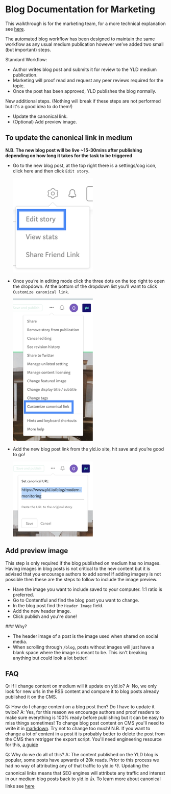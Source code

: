 # Blog Documentation for Marketing

This walkthrough is for the marketing team, for a more technical explanation see [here](./blog).

The automated blog workflow has been designed to maintain the same workflow as any usual medium publication however we’ve added two small (but important) steps.

Standard Workflow:

- Author writes blog post and submits it for review to the YLD medium publication.
- Marketing will proof read and request any peer reviews required for the topic.
- Once the post has been approved, YLD publishes the blog normally.

New additional steps. (Nothing will break if these steps are not performed but it's a good idea to do them!)

- Update the canonical link.
- (Optional) Add preview image.

## To update the canonical link in medium

**N.B. The new blog post will be live ~15-30mins after publishing depending on how long it takes for the task to be triggered**

- Go to the new blog post, at the top right there is a settings/cog icon, click here and then click `Edit story`.

  ![edit post](./assets/edit.png)

- Once you’re in editing mode click the three dots on the top right to open the dropdown. At the bottom of the dropdown list you’ll want to click `Customize canonical link`.

  ![edit canonical](./assets/canonical.png)

- Add the new blog post link from the yld.io site, hit save and you’re good to go!

  ![edit canonical](./assets/canonical-url.png)

## Add preview image

This step is only required if the blog published on medium has no images. Having images in blog posts is not critical to the new content but it is advised that you encourage authors to add some! If adding imagery is not possible then these are the steps to follow to include the image preview.

- Have the image you want to include saved to your computer. 1:1 ratio is preferred.
- Go to Contentful and find the blog post you want to change.
- In the blog post find the `Header Image` field.
- Add the new header image.
- Click publish and you're done!

### Why?

- The header image of a post is the image used when shared on social media.
- When scrolling through `/blog`, posts without images will just have a blank space where the image is meant to be. This isn't breaking anything but could look a lot better!

## FAQ

Q: If I change content on medium will it update on yld.io?
A: No, we only look for new urls in the RSS content and compare it to blog posts already published it on the CMS.

Q: How do I change content on a blog post then? Do I have to update it twice?
A: Yes, for this reason we encourage authors and proof readers to make sure everything is 100% ready before publishing but it can be easy to miss things sometimes! To change blog post content on CMS you'll need to write it in [markdown](https://github.com/adam-p/markdown-here/wiki/Markdown-Cheatsheet). Try not to change too much!
N.B. If you want to change a lot of content in a post it is probably better to delete the post from the CMS then retrigger the export script. You'll need engineering resource for this, [a guide](./blog)

Q: Why do we do all of this?
A: The content published on the YLD blog is popular, some posts have upwards of 20k reads. Prior to this process we had no way of attributing any of that traffic to yld.io 👎. Updating the canonical links means that SEO engines will attribute any traffic and interest in our medium blog posts back to yld.io 👍. To learn more about canonical links see [here](https://moz.com/blog/cross-domain-rel-canonical-seo-value-cross-posted-content)

